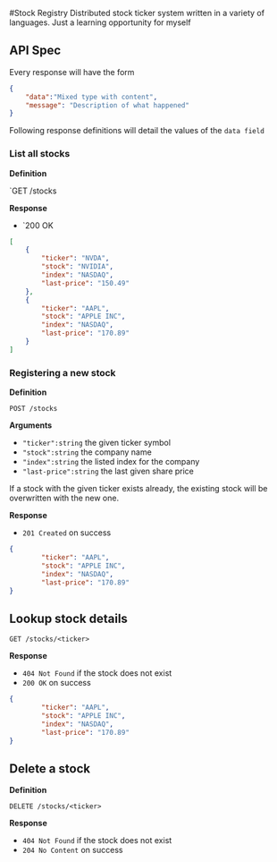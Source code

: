 #Stock Registry 
Distributed stock ticker system written in a variety of languages. Just a learning opportunity for myself

## API Spec

Every response will have the form 

```json
{
    "data":"Mixed type with content",
    "message": "Description of what happened"
}
```

Following response definitions will detail the values of the `data field`

### List all stocks

**Definition**

`GET /stocks

**Response**

- `200 OK

```json
[
    {
        "ticker": "NVDA",
        "stock": "NVIDIA",
        "index": "NASDAQ",
        "last-price": "150.49"
    },
    {
        "ticker": "AAPL",
        "stock": "APPLE INC",
        "index": "NASDAQ",
        "last-price": "170.89"
    }
]
```

### Registering a new stock

**Definition**

`POST /stocks`

**Arguments**

- `"ticker":string` the given ticker symbol
- `"stock":string` the company name
- `"index":string` the listed index for the company 
- `"last-price":string` the last given share price

If a stock with the given ticker exists already, the existing stock will be overwritten with the new one.

**Response**

- `201 Created` on success

```json
{
        "ticker": "AAPL",
        "stock": "APPLE INC",
        "index": "NASDAQ",
        "last-price": "170.89"
}
```

## Lookup stock details

`GET /stocks/<ticker>`

**Response**

- `404 Not Found` if the stock does not exist
- `200 OK` on success

```json
{
        "ticker": "AAPL",
        "stock": "APPLE INC",
        "index": "NASDAQ",
        "last-price": "170.89"
}
```

## Delete a stock

**Definition**

`DELETE /stocks/<ticker>`

**Response**

- `404 Not Found` if the stock does not exist
- `204 No Content` on success